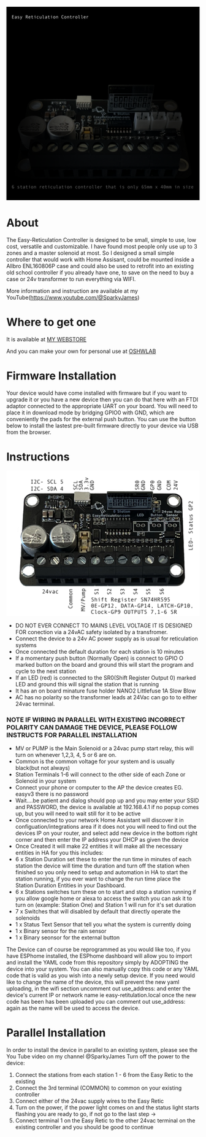 ![Easy Reticulation Controller](RETIC_DARK_TEXT_WEB.png)
# About
The Easy-Reticulation Controller is designed to be small, simple to use, low cost, versatile and customizable. I have found most people only use up to 3 zones and a master solenoid at most. So I designed a small simple controller that would work with Home Assisant, could be mounted inside a Allbro ENL160806P case and could also be used to retrofit into an existing old school controller if you already have one, to save on the need to buy a case or 24v transformer to run everything via WIFI.

More information and instruction are available at my YouTube(https://www.youtube.com/@SparkyJames)
# Where to get one
It is available at [MY WEBSTORE](https://www.egglec.com.au/product-page/easy-reticulation-controller-v3)

And you can make your own for personal use at [OSHWLAB](https://oshwlab.com/circular-motion/easy_retic_v3_public)

# Firmware Installation
Your device would have come installed with firmware but if you want to upgrade it or you have a new device then you can do that here with an FTDI adaptor connected to the appropriate UART on your board. You will need to place it in download mode by bridging GPIO0 with GND, which are conveniently the pads for the external push button.
You can use the button below to install the lastest pre-built firmware directly to your device via USB from the browser.

<esp-web-install-button manifest="./manifest.json"></esp-web-install-button>

<script type="module" src="https://unpkg.com/esp-web-tools@5.2.0/dist/web/install-button.js?module"></script>
# Instructions

![Controller Pinout](RETICv3.jpeg)
- DO NOT EVER CONNECT TO MAINS LEVEL VOLTAGE IT IS DESIGNED FOR conection via a 24vAC safety isolated by a transfromer.
- Connect the device to a 24v AC power supply as is usual for reticulation systems
- Once connected the default duration for each station is 10 minutes
- If a momentary push button (Normally Open) is connect to GPIO O marked button on the board and ground this will start the program and cycle to the next station
- If an LED (red) is connected to the SR0(Shift Register Output 0) marked LED and ground this will signal the station that is running
- It has an on board minature fuse holder NANO2 Littlefuse 1A Slow Blow
- AC has no polarity so the transformer leads at 24Vac can go to to either 24vac terminal.
### NOTE IF WIRING IN PARALLEL WITH EXISTING INCORRECT POLARITY CAN DAMAGE THE DEVICE, PLEASE FOLLOW INSTRUCTS FOR PARALLEL INSTALLATION
- MV or PUMP is the Main Solenoid or a 24vac pump start relay, this will turn on whenever 1,2,3, 4, 5 or 6 are on.
- Common is the common voltage for your system and is usually black(but not always)
- Station Terminals 1-6 will connect to the other side of each Zone or Solenoid in your system
- Connect your phone or computer to the AP the device creates EG. easyv3 there is no password
- Wait....be patient and dialog should pop up and you may enter your SSID and PASSWORD, the device is available at 192.168.4.1 if no popup comes up, but you will need to wait still for it to be active
- Once connected to your network Home Assistant will discover it in configuation/integrations area if it does not you will need to find out the devices IP on your router, and select add new device in the bottom right corner and then enter the IP address your DHCP as given the device
- Once Created it will make 22 entities it will make all the necessary entities in HA for you this includes:
- 6 x Station Duration set these to enter the run time in minutes of each station the device will time the duration and turn off the station when finished so you only need to setup and automation in HA to start the station running, if you ever want to change the run time place the Station Duration Entities in your Dashboard.
- 6 x Stations switches turn these on to start and stop a station running if you allow google home or alexa to access the switch you can ask it to turn on (example: Station One) and Station 1 will run for it's set duration
- 7 x Switches that will disabled by default that directly operate the solenoids
- 1 x Status Text Sensor that tell you what the system is currently doing
- 1 x Binary sensor for the rain sensor
- 1 x Binary seonsor for the external button

The Device can of course be reprogrammed as you would like too, if you have ESPhome installed, the ESPhome dashboard will allow you to import and install the YAML code from this repository simply by ADOPTING the device into your system. You can also manually copy this code or any YAML code that is valid as you wish into a newly setup device.  If you need would like to change the name of the device, this will prevent the new yaml uploading, in the wifi section uncomment out use_address: and enter the device's current IP or network name ie easy-retitulation.local once the new code has been has been uploaded you can comment out use_address: again as the name will be used to access the device.

# Parallel Installation
In order to install the device in parallel to an existing system, please see the You Tube video on my channel @SparkyJames
Turn off the power to the device:
1. Connect the stations from each station 1 - 6 from the Easy Retic to the existing
2. Connect the 3rd terminal (COMMON) to common on your existing controller
3. Connect either of the 24vac supply wires to the Easy Retic
4. Turn on the power, if the power light comes on and the status light starts flashing you are ready to go, if not go to the last step ->
5. Connect terminal 1 on the Easy Retic to the other 24vac terminal on the existing controller and you should be good to continue
